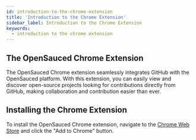 ```yaml
---
id: introduction-to-the-chrome-extension
title: 'Introduction to the Chrome Extension'
sidebar_label: Introduction to the Chrome Extension
keywords:
  - introduction to the chrome extension
---
```


## The OpenSauced Chrome Extension

The OpenSauced Chrome extension seamlessly integrates GitHub with the OpenSauced platform. With this extension, you can easily view and discover open-source projects looking for contributions directly from GitHub, making collaboration and contribution easier than ever.

## Installing the Chrome Extension

To install the OpenSauced Chrome extension, navigate to the [Chrome Web Store](https://chrome.google.com/webstore/detail/opensauced/aebjdjjodmkdnmejakflnfpkadblfmdh) and click the "Add to Chrome" button.
